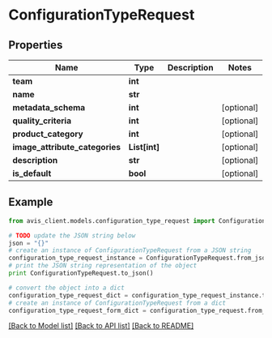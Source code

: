 # ConfigurationTypeRequest


## Properties

Name | Type | Description | Notes
------------ | ------------- | ------------- | -------------
**team** | **int** |  | 
**name** | **str** |  | 
**metadata_schema** | **int** |  | [optional] 
**quality_criteria** | **int** |  | [optional] 
**product_category** | **int** |  | [optional] 
**image_attribute_categories** | **List[int]** |  | [optional] 
**description** | **str** |  | [optional] 
**is_default** | **bool** |  | [optional] 

## Example

```python
from avis_client.models.configuration_type_request import ConfigurationTypeRequest

# TODO update the JSON string below
json = "{}"
# create an instance of ConfigurationTypeRequest from a JSON string
configuration_type_request_instance = ConfigurationTypeRequest.from_json(json)
# print the JSON string representation of the object
print ConfigurationTypeRequest.to_json()

# convert the object into a dict
configuration_type_request_dict = configuration_type_request_instance.to_dict()
# create an instance of ConfigurationTypeRequest from a dict
configuration_type_request_form_dict = configuration_type_request.from_dict(configuration_type_request_dict)
```
[[Back to Model list]](../README.md#documentation-for-models) [[Back to API list]](../README.md#documentation-for-api-endpoints) [[Back to README]](../README.md)



